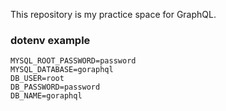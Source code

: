 This repository is my practice space for GraphQL.

### dotenv example

```
MYSQL_ROOT_PASSWORD=password
MYSQL_DATABASE=goraphql
DB_USER=root
DB_PASSWORD=password
DB_NAME=goraphql
```